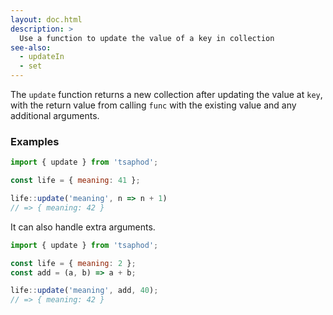 ```yaml
---
layout: doc.html
description: >
  Use a function to update the value of a key in collection
see-also:
  - updateIn
  - set
---
```


The `update` function returns a new collection after updating the value at `key`, with the return value from calling `func` with the existing value and any additional arguments.

### Examples

```js
import { update } from 'tsaphod';

const life = { meaning: 41 };

life::update('meaning', n => n + 1)
// => { meaning: 42 }
```

It can also handle extra arguments.

```js
import { update } from 'tsaphod';

const life = { meaning: 2 };
const add = (a, b) => a + b;

life::update('meaning', add, 40);
// => { meaning: 42 }
```

